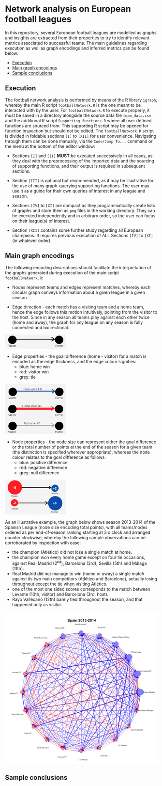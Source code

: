 # Network analysis on European football leagues

In this repository, several European football leagues are modelled as graphs and insights are extracted from their properties to try to identify relevant metrics associated to successful teams. The main guidelines regarding execution as well as graph encodings and inferred metrics can be found below:

* [Execution](https://github.com/AlfaBetaBeta/Football-Network-Analysis#execution)
* [Main graph encodings](https://github.com/AlfaBetaBeta/Football-Network-Analysis#main-graph-encodings)
* [Sample conclusions](https://github.com/AlfaBetaBeta/Football-Network-Analysis#sample-conclusions)

## Execution

The football network analysis is performed by means of the R library `igraph`, whereby the main R script `footballNetwork.R` is the one meant to be interacted with by the user. For `footballNetwork.R` to execute properly, it must be saved in a directory alongside the source data file `team_data.csv` and the additional R script `Supporting_functions.R` where all user defined functions are sourced from. This supporting R script may be opened for function inspection but should not be edited. The `footballNetwork.R` script is divided in foldable sections `[I]` to `[XII]` for user convenience. Navigating through them can be done manually, via the `Code/Jump To...` command or the menu at the bottom of the editor window:

* Sections `[I]` and `[II]` **MUST** be executed successively in all cases, as they deal with the preprocessing of the imported data and the sourcing of supporting functions, and their output is required in subsequent sections.

* Section `[III]` is optional but recommended, as it may be illustrative for the use of many graph-querying supporting functions. The user may use it as a guide for their own queries of interest in any league and season.

* Sections `[IV]` to `[XI]` are compact as they programmatically create lists of graphs and store them as `png` files in the working directory. They can be executed independently and in arbitrary order, so the user can focus on their league(s) of interest.

* Section `[XII]` contains some further study regarding all European champions. It requires previous execution of ALL Sections `[IV]` to `[XI]` (in whatever order).


## Main graph encodings

The following encoding descriptions should facilitate the interpretation of the graphs generated during execution of the main script `footballNetwork.R`:

* Nodes represent teams and edges represent matches, whereby each circular graph conveys information about a given league in a given season.

* Edge direction - each match has a visiting team and a home team, hence the edge follows this motion intuitively, pointing from the visitor to the host. Since in any season all teams play against each other twice (home and away), the graph for any league on any season is fully connected and bidirectional.

<img src="https://github.com/AlfaBetaBeta/Football-Network-Analysis/blob/master/img/encodings/edge_direction.png" width=40% height=40%>

* Edge properties - the goal difference (home - visitor) for a match is encoded as the edge thickness, and the edge colour signifies:
    * blue: home win
    * red: visitor win
    * grey: tie

<img src="https://github.com/AlfaBetaBeta/Football-Network-Analysis/blob/master/img/encodings/edge_colour_thickness.png" width=40% height=40%>

* Node properties - the node size can represent either the goal difference or the total number of points at the end of the season for a given team (the distinction is specified wherever appropriate), whereas the node colour relates to the goal difference as follows:
    * blue: positive difference
    * red: negative difference
    * grey: null difference

<img src="https://github.com/AlfaBetaBeta/Football-Network-Analysis/blob/master/img/encodings/node_colour_size.png" width=40% height=40%>

As an illustrative example, the graph below shows season 2013-2014 of the Spanish League (node size encoding total points), with all teams/nodes ordered as per end-of-season ranking starting at 3 o'clock and arranged counter clockwise, whereby the following sample observations can be corroborated by inspection with ease:
* the champion (Atlético) did not lose a single match at home.
* the champion won every home game except on four tie occasions, against Real Madrid (2<sup>nd</sup>), Barcelona (3rd), Sevilla (5th) and Málaga (11th).
* Real Madrid did not manage to win (home or away) a single match against its two main competitors (Atlético and Barcelona), actually losing throughout except the tie when visiting Atlético.
* one of the most one sided scores corresponds to the match between Levante (10th, visitor) and Barcelona (3rd, host).
* Rayo Vallecano (12th) barely tied throughout the season, and that happened only as visitor.

![example](/img/encodings/example.png)


## Sample conclusions


